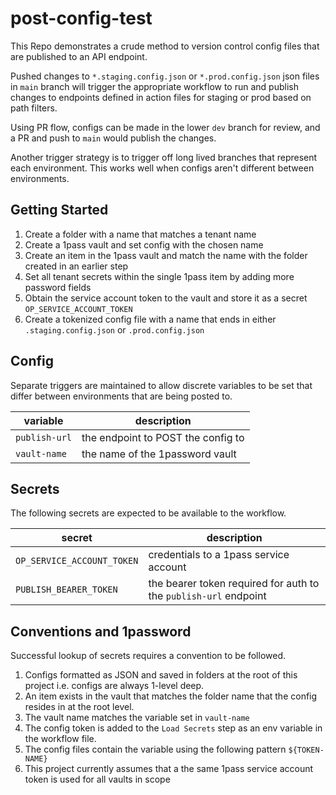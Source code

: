 # post-config-test
This Repo demonstrates a crude method to version control config files that are published to an API endpoint.

Pushed changes to `*.staging.config.json` or `*.prod.config.json` json files in `main` branch will trigger the appropriate workflow to run and publish changes to endpoints defined in action files for staging or prod based on path filters.

Using PR flow, configs can be made in the lower `dev` branch for review, and a PR and push to `main` would publish the changes.

Another trigger strategy is to trigger off long lived branches that represent each environment. This works well when configs aren't different between environments.

## Getting Started
1. Create a folder with a name that matches a tenant name
1. Create a 1pass vault and set config with the chosen name
1. Create an item in the 1pass vault and match the name with the folder created in an earlier step
1. Set all tenant secrets within the single 1pass item by adding more password fields
1. Obtain the service account token to the vault and store it as a secret `OP_SERVICE_ACCOUNT_TOKEN`
1. Create a tokenized config file with a name that ends in either `.staging.config.json` or `.prod.config.json`

## Config
Separate triggers are maintained to allow discrete variables to be set that differ between environments that are being posted to.

| variable | description |
|---|---|
| `publish-url` | the endpoint to POST the config to |
| `vault-name` | the name of the 1password vault |

## Secrets
The following secrets are expected to be available to the workflow.

| secret | description |
|---|---|
| `OP_SERVICE_ACCOUNT_TOKEN` | credentials to a 1pass service account |
| `PUBLISH_BEARER_TOKEN` | the bearer token required for auth to the `publish-url` endpoint |

## Conventions and 1password
Successful lookup of secrets requires a convention to be followed.

1. Configs formatted as JSON and saved in folders at the root of this project i.e. configs are always 1-level deep.
1. An item exists in the vault that matches the folder name that the config resides in at the root level.
1. The vault name matches the variable set in `vault-name`
1. The config token is added to the `Load Secrets` step as an env variable in the workflow file.
1. The config files contain the variable using the following pattern `${TOKEN-NAME}`
1. This project currently assumes that a the same 1pass service account token is used for all vaults in scope

